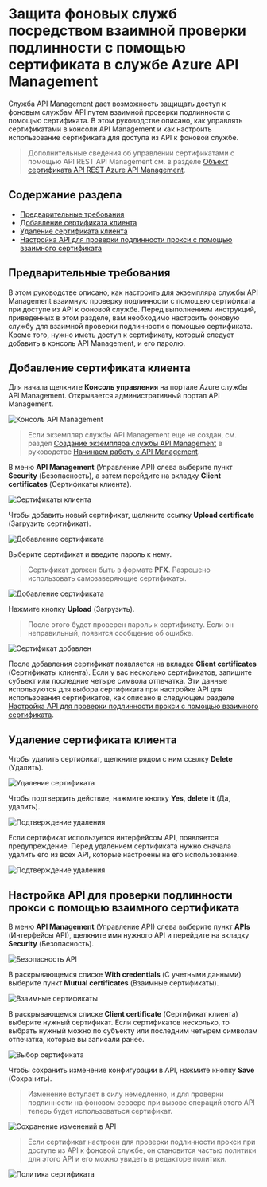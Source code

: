 <properties pageTitle="How to secure back-end services using mutual certificate authentication in Azure API Management" metaKeywords="" description="Learn how to secure back-end services using mutual certificate authentication in Azure API Management." metaCanonical="" services="api-management" documentationCenter="API Management" title="How to secure back-end services using mutual certificate authentication in Azure API Management" authors="sdanie" solutions="" manager="" editor="" />

<tags ms.service="api-management" ms.workload="mobile" ms.tgt_pltfrm="na" ms.devlang="na" ms.topic="article" ms.date="01/01/1900" ms.author="sdanie"></tags>

# Защита фоновых служб посредством взаимной проверки подлинности с помощью сертификата в службе Azure API Management

Служба API Management дает возможность защищать доступ к фоновым службам API путем взаимной проверки подлинности с помощью сертификата. В этом руководстве описано, как управлять сертификатами в консоли API Management и как настроить использование сертификата для доступа из API к фоновой службе.

> Дополнительные сведения об управлении сертификатами с помощью API REST API Management см. в разделе [Объект сертификата API REST Azure API Management][Объект сертификата API REST Azure API Management].

## Содержание раздела

- [Предварительные требования][Предварительные требования]
- [Добавление сертификата клиента][Добавление сертификата клиента]
- [Удаление сертификата клиента][Удаление сертификата клиента]
- [Настройка API для проверки подлинности прокси с помощью взаимного сертификата][Настройка API для проверки подлинности прокси с помощью взаимного сертификата]

## <a name="prerequisites"></a> Предварительные требования

В этом руководстве описано, как настроить для экземпляра службы API Management взаимную проверку подлинности с помощью сертификата при доступе из API к фоновой службе. Перед выполнением инструкций, приведенных в этом разделе, вам необходимо настроить фоновую службу для взаимной проверки подлинности с помощью сертификата. Кроме того, нужно иметь доступ к сертификату, который следует добавить в консоль API Management, и его паролю.

## <a name="step1"></a> Добавление сертификата клиента

Для начала щелкните **Консоль управления** на портале Azure службы API Management. Открывается административный портал API Management.

![Консоль API Management][Консоль API Management]

>Если экземпляр службы API Management еще не создан, см. раздел [Создание экземпляра службы API Management][Создание экземпляра службы API Management] в руководстве [Начинаем работу с API Management][Начинаем работу с API Management].

В меню **API Management** (Управление API) слева выберите пункт **Security** (Безопасность), а затем перейдите на вкладку **Client certificates** (Сертификаты клиента).

![Сертификаты клиента][Сертификаты клиента]

Чтобы добавить новый сертификат, щелкните ссылку **Upload certificate** (Загрузить сертификат).

![Добавление сертификата][Добавление сертификата]

Выберите сертификат и введите пароль к нему.

>Сертификат должен быть в формате **PFX**. Разрешено использовать самозаверяющие сертификаты.

![Добавление сертификата][1]

Нажмите кнопку **Upload** (Загрузить).

>После этого будет проверен пароль к сертификату. Если он неправильный, появится сообщение об ошибке.

![Сертификат добавлен][Сертификат добавлен]

После добавления сертификат появляется на вкладке **Client certificates** (Сертификаты клиента). Если у вас несколько сертификатов, запишите субъект или последние четыре символа отпечатка. Эти данные используются для выбора сертификата при настройке API для использования сертификатов, как описано в следующем разделе [Настройка API для проверки подлинности прокси с помощью взаимного сертификата][Настройка API для проверки подлинности прокси с помощью взаимного сертификата].

## <a name="step1a"></a> Удаление сертификата клиента

Чтобы удалить сертификат, щелкните рядом с ним ссылку **Delete** (Удалить).

![Удаление сертификата][Удаление сертификата]

Чтобы подтвердить действие, нажмите кнопку **Yes, delete it** (Да, удалить).

![Подтверждение удаления][Подтверждение удаления]

Если сертификат используется интерфейсом API, появляется предупреждение. Перед удалением сертификата нужно сначала удалить его из всех API, которые настроены на его использование.

![Подтверждение удаления][2]

## <a name="step2"></a> Настройка API для проверки подлинности прокси с помощью взаимного сертификата

В меню **API Management** (Управление API) слева выберите пункт **APIs** (Интерфейсы API), щелкните имя нужного API и перейдите на вкладку **Security** (Безопасность).

![Безопасность API][Безопасность API]

В раскрывающемся списке **With credentials** (С учетными данными) выберите пункт **Mutual certificates** (Взаимные сертификаты).

![Взаимные сертификаты][Взаимные сертификаты]

В раскрывающемся списке **Client certificate** (Сертификат клиента) выберите нужный сертификат. Если сертификатов несколько, то выбрать нужный можно по субъекту или последним четырем символам отпечатка, которые вы записали ранее.

![Выбор сертификата][Выбор сертификата]

Чтобы сохранить изменение конфигурации в API, нажмите кнопку **Save** (Сохранить).

> Изменение вступает в силу немедленно, и для проверки подлинности на фоновом сервере при вызове операций этого API теперь будет использоваться сертификат.

![Сохранение изменений в API][Сохранение изменений в API]

> Если сертификат настроен для проверки подлинности прокси при доступе из API к фоновой службе, он становится частью политики для этого API и его можно увидеть в редакторе политики.

![Политика сертификата][Политика сертификата]


[Объект сертификата API REST Azure API Management]: http://msdn.microsoft.com/library/azure/dn783483.aspx
[Предварительные требования]: #prerequisites
[Добавление сертификата клиента]: #step1
[Удаление сертификата клиента]: #step1a
[Настройка API для проверки подлинности прокси с помощью взаимного сертификата]: #step2
[Консоль API Management]: ./media/api-management-howto-mutual-certificates/api-management-management-console.png
[Создание экземпляра службы API Management]: ../api-management-get-started/#create-service-instance
[Начинаем работу с API Management]: ../api-management-get-started
[Сертификаты клиента]: ./media/api-management-howto-mutual-certificates/api-management-security-client-certificates.png
[Добавление сертификата]: ./media/api-management-howto-mutual-certificates/api-management-upload-certificate.png
[1]: ./media/api-management-howto-mutual-certificates/api-management-upload-certificate-form.png
[Сертификат добавлен]: ./media/api-management-howto-mutual-certificates/api-management-certificate-uploaded.png
[Удаление сертификата]: ./media/api-management-howto-mutual-certificates/api-management-certificate-delete.png
[Подтверждение удаления]: ./media/api-management-howto-mutual-certificates/api-management-confirm-delete.png
[2]: ./media/api-management-howto-mutual-certificates/api-management-confirm-delete-policy.png
[Безопасность API]: ./media/api-management-howto-mutual-certificates/api-management-api-security.png
[Взаимные сертификаты]: ./media/api-management-howto-mutual-certificates/api-management-mutual-certificates.png
[Выбор сертификата]: ./media/api-management-howto-mutual-certificates/api-management-select-certificate.png
[Сохранение изменений в API]: ./media/api-management-howto-mutual-certificates/api-management-save-api.png
[Политика сертификата]: ./media/api-management-howto-mutual-certificates/api-management-certificate-policy.png
